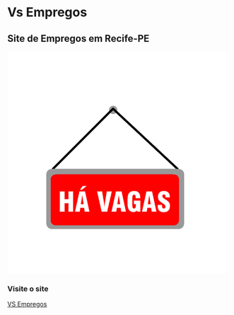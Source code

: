 # Vs Empregos
## Site de Empregos em Recife-PE
![gif job](https://github.com/valdanosimao/vsempregos/blob/main/vagas.gif)

### Visite o site
[VS Empregos](https://valdanosimao.github.io/vsempregos/home/index.html)
